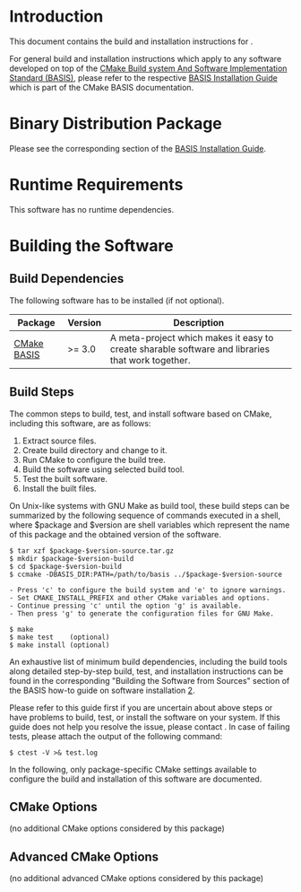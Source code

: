 <!--

  Copyright (c) <copyright>
  All rights reserved.
  
  Contact: <contact>

-->


Introduction
============

This document contains the build and installation instructions for <project>.

For general build and installation instructions which apply to any software
developed on top of the [CMake Build system And Software Implementation
Standard (BASIS)][1], please refer to the respective [BASIS Installation Guide][2]
which is part of the CMake BASIS documentation.



Binary Distribution Package
===========================

Please see the corresponding section of the [BASIS Installation Guide][3].



Runtime Requirements
====================

This software has no runtime dependencies.



Building the Software
=====================

Build Dependencies
------------------

The following software has to be installed (if not optional).

Package          | Version | Description
---------------- | ------- | --------------------------------------------------------
[CMake BASIS][1] | >= 3.0  | A meta-project which makes it easy to create sharable software and libraries that work together.



Build Steps
-----------

The common steps to build, test, and install software based on CMake,
including this software, are as follows:

1. Extract source files.
2. Create build directory and change to it.
3. Run CMake to configure the build tree.
4. Build the software using selected build tool.
5. Test the built software.
6. Install the built files.

On Unix-like systems with GNU Make as build tool, these build steps can be
summarized by the following sequence of commands executed in a shell,
where $package and $version are shell variables which represent the name
of this package and the obtained version of the software.

    $ tar xzf $package-$version-source.tar.gz
    $ mkdir $package-$version-build
    $ cd $package-$version-build
    $ ccmake -DBASIS_DIR:PATH=/path/to/basis ../$package-$version-source

    - Press 'c' to configure the build system and 'e' to ignore warnings.
    - Set CMAKE_INSTALL_PREFIX and other CMake variables and options.
    - Continue pressing 'c' until the option 'g' is available.
    - Then press 'g' to generate the configuration files for GNU Make.

    $ make
    $ make test    (optional)
    $ make install (optional)

An exhaustive list of minimum build dependencies, including the build tools
along detailed step-by-step build, test, and installation instructions can
be found in the corresponding "Building the Software from Sources" section
of the BASIS how-to guide on software installation [2].

Please refer to this guide first if you are uncertain about above steps or
have problems to build, test, or install the software on your system.
If this guide does not help you resolve the issue, please contact <contact>.
In case of failing tests, please attach the output of the following command:

    $ ctest -V >& test.log

In the following, only package-specific CMake settings available to
configure the build and installation of this software are documented.


CMake Options
-------------

(no additional CMake options considered by this package)


Advanced CMake Options
----------------------

(no additional advanced CMake options considered by this package)



<!-- REFERENCES -->
[1]: http://opensource.andreasschuh.com/cmake-basis/
[2]: http://opensource.andreasschuh.com/cmake-basis/howto/install.html
[3]: http://opensource.andreasschuh.com/cmake-basis/howto/install.html#binary-distribution-package
